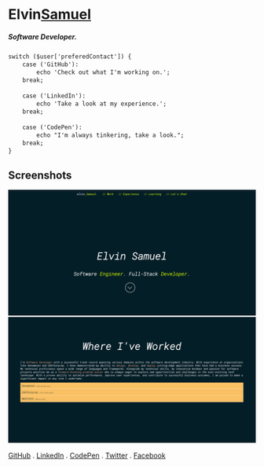 # <div class="text-purple">Elvin<a href="#" class="text-inherit">Samuel</a></div>

##### Software Developer. 

```
switch ($user['preferedContact']) {
    case ('GitHub'):
        echo 'Check out what I'm working on.';
    break;

    case ('LinkedIn'):
        echo 'Take a look at my experience.';
    break;

    case ('CodePen'):
        echo "I'm always tinkering, take a look.";
    break;
}
```

## Screenshots
![Home page of my site](/img/home_page.png)
![Where I've worked](/img/work_history.png)


[GitHub](https://github.com/ElvinSamuel) . [LinkedIn](https://www.linkedin.com/in/elvinmsamuel/) . [CodePen](https://codepen.io/ElvinSamuel) . [Twitter](https://twitter.com/ElvinMSamuel) . [Facebook](https://www.facebook.com/elvin.samuel.5)
